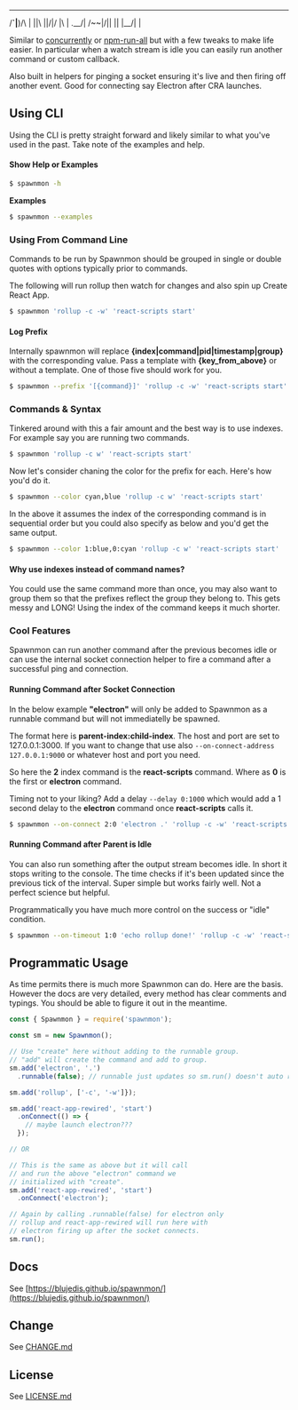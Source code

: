 __  __                 __      
/__`|__)/\ |  ||\ ||\/|/  \|\ | 
.__/|  /~~\|/\|| \||  |\__/| \| 

Similar to [concurrently](https://www.npmjs.com/package/concurrently) or [npm-run-all](https://www.npmjs.com/package/npm-run-all) but with a few tweaks to make life easier. In particular when a watch stream is idle you can easily run another command or custom callback.

Also built in helpers for pinging a socket ensuring it's live and then firing off another event. Good for connecting say Electron after CRA launches.

## Using CLI

Using the CLI is pretty straight forward and likely similar to what you've used in the past. Take note of the examples and help.

#### Show Help or Examples

```sh
$ spawnmon -h
```
 **Examples**

```sh
$ spawnmon --examples
```

### Using From Command Line

Commands to be run by Spawnmon should be grouped in single or double quotes with options typically prior to commands.

The following will run rollup then watch for changes and also spin up Create React App.

```sh
$ spawnmon 'rollup -c -w' 'react-scripts start'
```

#### Log Prefix

Internally spawnmon will replace **{index|command|pid|timestamp|group}** with the corresponding value. Pass a template with **{key_from_above}** or without a template. One of those five should work for you.

```sh
$ spawnmon --prefix '[{command}]' 'rollup -c -w' 'react-scripts start'
```

### Commands & Syntax

Tinkered around with this a fair amount and the best way is to use indexes. For example say you are running two commands.

```sh
$ spawnmon 'rollup -c w' 'react-scripts start'
```

Now let's consider chaning the color for the prefix for each. Here's how you'd do it.

```sh
$ spawnmon --color cyan,blue 'rollup -c w' 'react-scripts start'
```

In the above it assumes the index of the corresponding command is in sequential order but you could also specify as below and you'd get the same output.

```sh
$ spawnmon --color 1:blue,0:cyan 'rollup -c w' 'react-scripts start'
```

#### Why use indexes instead of command names?

You could use the same command more than once, you may also want to group them so that the prefixes reflect the group they belong to. This gets messy and LONG! Using the index of the command keeps it much shorter. 

### Cool Features

Spawnmon can run another command after the previous becomes idle or can use the internal socket connection helper to fire a command after a successful ping and connection.

#### Running Command after Socket Connection

In the below example **"electron"** will only be added to Spawnmon as a runnable command but will not immediatelly be spawned. 

The format here is **parent-index:child-index**. The host and port are set to 127.0.0.1:3000. If you want to change that use also <code>--on-connect-address 127.0.0.1:9000</code> or whatever host and port you need.

So here the **2** index command is the **react-scripts** command. Where as **0** is the first or **electron** command. 

Timing not to your liking? Add a delay <code>--delay 0:1000</code> which would add a 1 second delay to the **electron** command once **react-scripts** calls it.

```sh
$ spawnmon --on-connect 2:0 'electron .' 'rollup -c -w' 'react-scripts start'
```

#### Running Command after Parent is Idle

You can also run something after the output stream becomes idle. In short it stops writing to the console. The time checks if it's been updated since the previous tick of the interval. Super simple but works fairly well. Not a perfect science but helpful.

Programmatically you have much more control on the success or "idle" condition.

```sh
$ spawnmon --on-timeout 1:0 'echo rollup done!' 'rollup -c -w' 'react-scripts start'
```

## Programmatic Usage

As time permits there is much more Spawnmon can do. Here are the basis. However the docs are very detailed, every method has clear comments and typings. You should be able to figure it out in the
meantime.

```js
const { Spawnmon } = require('spawnmon');

const sm = new Spawnmon();

// Use "create" here without adding to the runnable group.
// "add" will create the command and add to group.
sm.add('electron', '.')
  .runnable(false); // runnable just updates so sm.run() doesn't auto run this command.

sm.add('rollup', ['-c', '-w']});

sm.add('react-app-rewired', 'start')
  .onConnect(() => {
    // maybe launch electron???
  });

// OR

// This is the same as above but it will call
// and run the above "electron" command we
// initialized with "create".
sm.add('react-app-rewired', 'start')
  .onConnect('electron');

// Again by calling .runnable(false) for electron only
// rollup and react-app-rewired will run here with 
// electron firing up after the socket connects.
sm.run();
```

## Docs

See [https://blujedis.github.io/spawnmon/](https://blujedis.github.io/spawnmon/)

## Change

See [CHANGE.md](CHANGE.md)

## License

See [LICENSE.md](LICENSE)
